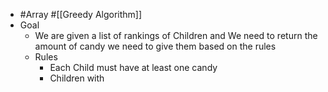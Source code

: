 - #Array #[[Greedy Algorithm]]
- Goal
	- We are given a list of rankings of Children and We need to return the amount of candy we need to give them based on the rules
	- Rules
		- Each Child must have at least one candy
		- Children with